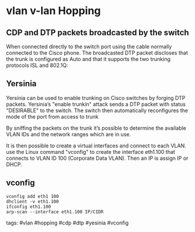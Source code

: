 # vlan v-lan Hopping

## CDP and DTP packets broadcasted by the switch
When connected directly to the switch port using the cable normally connected to the Cisco phone.
The broadcasted DTP packet discloses that the trunk is configured as Auto and that it supports the two trunking protocols ISL and 802.1Q:

## Yersinia
Yersinia can be used to enable trunking on Cisco switches by forging DTP packets.
Yersinia’s "enable trunkin" attack sends a DTP packet with status "DESIRABLE" to the switch.
The switch then automatically reconfigures the mode of the port from access to trunk

By sniffing the packets on the trunk it’s possible to determine the available VLAN IDs and the network ranges which are in use.

It is then possible to create a virtual interfaces and connect to each VLAN.
use the Linux command "vconfig" to create the interface eth1.100 that connects to VLAN ID 100 (Corporate Data VLAN).
Then an IP is assign IP or DHCP.

## vconfig
```
vconfig add eth1 100
dhclient -v eth1.100
ifconfig eth1.100
arp-scan --interface eth1.100 IP/CIDR
```

tags: #vlan #hopping #cdp #dtp #yesinia #vconfig 
